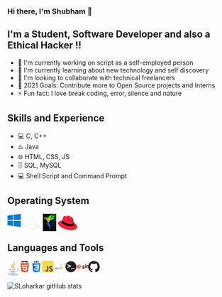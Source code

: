 ### Hi there, I'm Shubham 👋

## I'm a Student, Software Developer and also a Ethical Hacker !!

- 🔭 I'm currently working on script as a self-employed person
- 🌱 I'm currently learning about new technology and self discovery
- 👯 I'm looking to collaborate with technical freelancers
- 🥅 2021 Goals: Contribute more to Open Source projects and Interns
- ⚡ Fun fact: I love break coding, error, silence and nature

## Skills and Experience
* 💻 C, C++
* ♨️ Java
* 🌐 HTML, CSS, JS
* 🗄️ SQL, MySQL
* 💻 Shell Script and Command Prompt

## Operating System    

[<img align="left" alt="Windows" width="30px" src="Icons/Windows.png" title="Windows 10"/>][windows]
[<img align="left" alt="Kali Linux" width="50px" src="Icons/Kali Linux.png" title="Kali Linux" />][kali]
[<img align="left" alt="Parrot Linux" width="30px" src="Icons/Parrot_Linux.jpg" title="Parrot Linux" />][parrot]
[<img align="left" alt="Red Hat" width="50px" src="Icons/Red Hat Linux.png" title="Red Hat" />][red hat]


[windows]: https://www.microsoft.com/en-in/windows
[kali]: https://www.kali.org/
[parrot]: https://www.parrotsec.org/
[red hat]: https://www.redhat.com/en
<br><br>

## Languages and Tools

[<img align="left" alt="Java" width="26px" src="Icons/java.png" title="Java" />][java]
[<img align="left" alt="HTML5" width="26px" src="Icons/html.png" title="HTML5" />][webdevplaylist]
[<img align="left" alt="CSS3" width="26px" src="Icons/css.png" title="CSS3" />][webdevplaylist1]
[<img align="left" alt="JavaScript" width="26px" src="Icons/javascript.png" title="JavaScript"  />][webdevplaylist2]
[<img align="left" alt="MySQL" width="26px" src="Icons/mysql.png" title="MySQL" />][webdevplaylist4]
<img align="left" alt="Terminal" width="26px" src="Icons/terminal.png"  />
<img align="left" alt="Git" width="26px" src="Icons/git.png" title="Git" />
<img align="left" alt="GitHub" width="26px" src="Icons/github.png" title="GitHub" />

[java]: https://www.javatpoint.com/java-tutorial
[webdevplaylist]: https://www.w3schools.com/html/
[webdevplaylist1]: https://www.w3schools.com/css/default.asp
[webdevplaylist2]: https://www.w3schools.com/js/default.asp
[webdevplaylist4]: https://www.tutorialspoint.com/mysql/index.htm

<br/><br/>

![SLoharkar gitHub stats](https://github-readme-stats.vercel.app/api?username=sloharkar)


